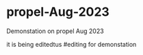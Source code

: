 # propel-Aug-2023
Demonstation on propel Aug 2023

 it is being editedtus
 #editing for demonstation
